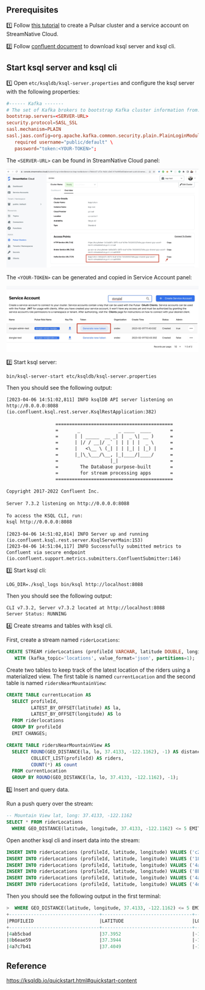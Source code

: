 
## Prerequisites

1️⃣ Follow [this tutorial](https://www.notion.so/streamnativeio/StreamNative-Cloud-for-Kafka-DRAFT-6aa74659b5f5495883beaa88e21eabc6) to create a Pulsar cluster and a service account on StreamNative Cloud.

2️⃣ Follow [confluent document](https://docs.docker.com/engine/install/) to download ksql server and ksql cli.

## Start ksql server and ksql cli

1️⃣ Open `etc/ksqldb/ksql-server.properties` and configure the ksql server with the following properties:

```conf
#------ Kafka -------
# The set of Kafka brokers to bootstrap Kafka cluster information from:
bootstrap.servers=<SERVER-URL>
security.protocol=SASL_SSL
sasl.mechanism=PLAIN
sasl.jaas.config=org.apache.kafka.common.security.plain.PlainLoginModule \
   required username="public/default" \
   password="token:<YOUR-TOKEN>";
```

The `<SERVER-URL>` can be found in StreamNative Cloud panel:

![](./images/broker-url.jpg)

The `<YOUR-TOKEN>` can be generated and copied in Service Account panel:

![](./images/token.jpg)

2️⃣ Start ksql server:

```shell
bin/ksql-server-start etc/ksqldb/ksql-server.properties
```

Then you should see the following output:

```text
[2023-04-06 14:51:02,811] INFO ksqlDB API server listening on http://0.0.0.0:8088 (io.confluent.ksql.rest.server.KsqlRestApplication:382)

                  ===========================================
                  =       _              _ ____  ____       =
                  =      | | _____  __ _| |  _ \| __ )      =
                  =      | |/ / __|/ _` | | | | |  _ \      =
                  =      |   <\__ \ (_| | | |_| | |_) |     =
                  =      |_|\_\___/\__, |_|____/|____/      =
                  =                   |_|                   =
                  =        The Database purpose-built       =
                  =        for stream processing apps       =
                  ===========================================

Copyright 2017-2022 Confluent Inc.

Server 7.3.2 listening on http://0.0.0.0:8088

To access the KSQL CLI, run:
ksql http://0.0.0.0:8088

[2023-04-06 14:51:02,814] INFO Server up and running (io.confluent.ksql.rest.server.KsqlServerMain:153)
[2023-04-06 14:51:04,117] INFO Successfully submitted metrics to Confluent via secure endpoint (io.confluent.support.metrics.submitters.ConfluentSubmitter:146)
```

3️⃣ Start ksql cli:

```shell
LOG_DIR=./ksql_logs bin/ksql http://localhost:8088
```

Then you should see the following output:

```text
CLI v7.3.2, Server v7.3.2 located at http://localhost:8088
Server Status: RUNNING
```

4️⃣ Create streams and tables with ksql cli.

First, create a stream named `riderLocations`:

```sql
CREATE STREAM riderLocations (profileId VARCHAR, latitude DOUBLE, longitude DOUBLE)
   WITH (kafka_topic='locations', value_format='json', partitions=1);
```

Create two tables to keep track of the latest location of the riders using a materialized view. The first table is named `currentLocation` and the second table is named `ridersNearMountainView`:

```sql
CREATE TABLE currentLocation AS
  SELECT profileId,
         LATEST_BY_OFFSET(latitude) AS la,
         LATEST_BY_OFFSET(longitude) AS lo
  FROM riderlocations
  GROUP BY profileId
  EMIT CHANGES;
```

```sql
CREATE TABLE ridersNearMountainView AS
  SELECT ROUND(GEO_DISTANCE(la, lo, 37.4133, -122.1162), -1) AS distanceInMiles,
         COLLECT_LIST(profileId) AS riders,
         COUNT(*) AS count
  FROM currentLocation
  GROUP BY ROUND(GEO_DISTANCE(la, lo, 37.4133, -122.1162), -1);
```

5️⃣ Insert and query data.

Run a push query over the stream:

```sql
-- Mountain View lat, long: 37.4133, -122.1162
SELECT * FROM riderLocations
  WHERE GEO_DISTANCE(latitude, longitude, 37.4133, -122.1162) <= 5 EMIT CHANGES;
```

Open another ksql cli and insert data into the stream:

```sql
INSERT INTO riderLocations (profileId, latitude, longitude) VALUES ('c2309eec', 37.7877, -122.4205);
INSERT INTO riderLocations (profileId, latitude, longitude) VALUES ('18f4ea86', 37.3903, -122.0643);
INSERT INTO riderLocations (profileId, latitude, longitude) VALUES ('4ab5cbad', 37.3952, -122.0813);
INSERT INTO riderLocations (profileId, latitude, longitude) VALUES ('8b6eae59', 37.3944, -122.0813);
INSERT INTO riderLocations (profileId, latitude, longitude) VALUES ('4a7c7b41', 37.4049, -122.0822);
INSERT INTO riderLocations (profileId, latitude, longitude) VALUES ('4ddad000', 37.7857, -122.4011);
```

Then you should see the following output in the first terminal:

```sql
>  WHERE GEO_DISTANCE(latitude, longitude, 37.4133, -122.1162) <= 5 EMIT CHANGES;
+---------------------------------+---------------------------------+---------------------------------+
|PROFILEID                        |LATITUDE                         |LONGITUDE                        |
+---------------------------------+---------------------------------+---------------------------------+
|4ab5cbad                         |37.3952                          |-122.0813                        |
|8b6eae59                         |37.3944                          |-122.0813                        |
|4a7c7b41                         |37.4049                          |-122.0822                        |
```

## Reference

https://ksqldb.io/quickstart.html#quickstart-content